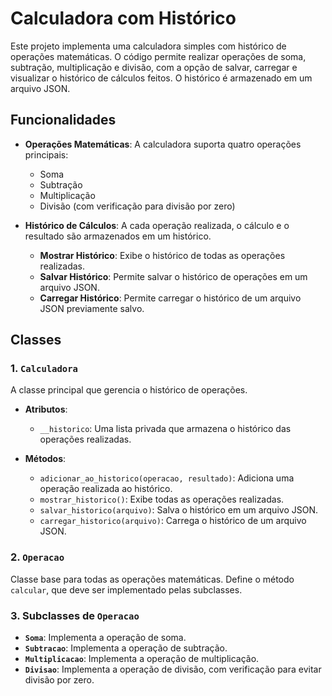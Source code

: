 # Calculadora com Histórico

Este projeto implementa uma calculadora simples com histórico de operações matemáticas. O código permite realizar operações de soma, subtração, multiplicação e divisão, com a opção de salvar, carregar e visualizar o histórico de cálculos feitos. O histórico é armazenado em um arquivo JSON.

## Funcionalidades

- **Operações Matemáticas**: A calculadora suporta quatro operações principais:
  - Soma
  - Subtração
  - Multiplicação
  - Divisão (com verificação para divisão por zero)
  
- **Histórico de Cálculos**: A cada operação realizada, o cálculo e o resultado são armazenados em um histórico.
  - **Mostrar Histórico**: Exibe o histórico de todas as operações realizadas.
  - **Salvar Histórico**: Permite salvar o histórico de operações em um arquivo JSON.
  - **Carregar Histórico**: Permite carregar o histórico de um arquivo JSON previamente salvo.

## Classes

### 1. `Calculadora`

A classe principal que gerencia o histórico de operações. 
- **Atributos**:
  - `__historico`: Uma lista privada que armazena o histórico das operações realizadas.

- **Métodos**:
  - `adicionar_ao_historico(operacao, resultado)`: Adiciona uma operação realizada ao histórico.
  - `mostrar_historico()`: Exibe todas as operações realizadas.
  - `salvar_historico(arquivo)`: Salva o histórico em um arquivo JSON.
  - `carregar_historico(arquivo)`: Carrega o histórico de um arquivo JSON.

### 2. `Operacao`

Classe base para todas as operações matemáticas. Define o método `calcular`, que deve ser implementado pelas subclasses.

### 3. Subclasses de `Operacao`

- **`Soma`**: Implementa a operação de soma.
- **`Subtracao`**: Implementa a operação de subtração.
- **`Multiplicacao`**: Implementa a operação de multiplicação.
- **`Divisao`**: Implementa a operação de divisão, com verificação para evitar divisão por zero.

